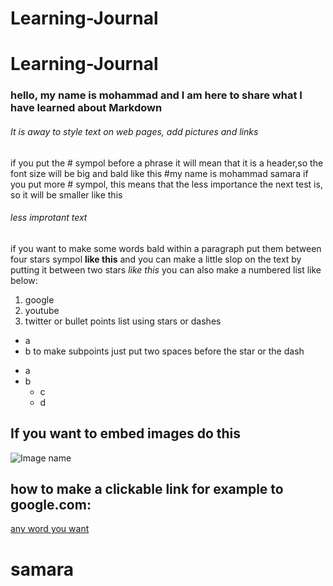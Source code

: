 # Learning-Journal
# Learning-Journal
### hello, my name is mohammad and I am here to share what I have learned about **Markdown**
###### It is away to style text on web pages, add pictures and links
if you put the # sympol before a phrase it will mean that it is a header,so the font size will be big and bald like this
#my name is mohammad samara
if you put more # sympol, this means that the less importance the next test is, so it will be smaller like this
###### less improtant text
if you want to make some words bald within a paragraph put them between four stars sympol **like this**
and you can make a little slop on the text by putting it between two stars *like this*
you can also make a numbered list like below:
1. google
2. youtube
3. twitter
or bullet points list using stars or dashes
* a
* b
to make subpoints just put two spaces before the star or the dash
- a
- b
  - c
  - d
## If you want to embed images do this
![Image name](https://live.staticflickr.com/8456/8063950119_57b3cb8818_b.jpg)
## how to make a clickable link for example to google.com:
[any word you want](https://www.google.com/)
# samara
